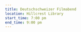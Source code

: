 ```yaml
---
title: Deutschschweizer Filmabend
location: Hillcrest Library
start_time: 7:00 pm
end_time: 9:00 pm
---
```


